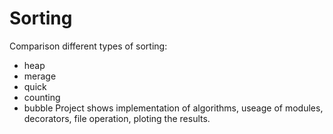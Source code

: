 # Sorting
Comparison different types of sorting:
- heap
- merage
- quick
- counting
- bubble
Project shows implementation of algorithms, useage of modules, decorators, file operation, ploting the results. 
